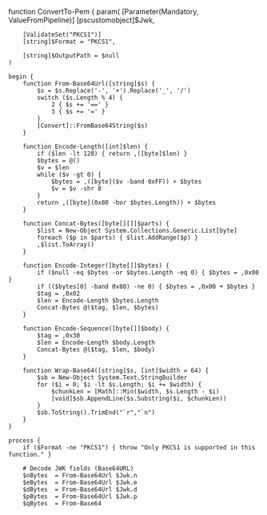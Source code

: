 function ConvertTo-Pem {
    param(
        [Parameter(Mandatory, ValueFromPipeline)]
        [pscustomobject]$Jwk,

        [ValidateSet("PKCS1")]
        [string]$Format = "PKCS1",

        [string]$OutputPath = $null
    )

    begin {
        function From-Base64Url([string]$s) {
            $s = $s.Replace('-', '+').Replace('_', '/')
            switch ($s.Length % 4) {
                2 { $s += '==' }
                3 { $s += '=' }
            }
            [Convert]::FromBase64String($s)
        }

        function Encode-Length([int]$len) {
            if ($len -lt 128) { return ,([byte]$len) }
            $bytes = @()
            $v = $len
            while ($v -gt 0) {
                $bytes = ,([byte]($v -band 0xFF)) + $bytes
                $v = $v -shr 8
            }
            return ,([byte](0x80 -bor $bytes.Length)) + $bytes
        }

        function Concat-Bytes([byte[][]]$parts) {
            $list = New-Object System.Collections.Generic.List[byte]
            foreach ($p in $parts) { $list.AddRange($p) }
            ,$list.ToArray()
        }

        function Encode-Integer([byte[]]$bytes) {
            if ($null -eq $bytes -or $bytes.Length -eq 0) { $bytes = ,0x00 }
            if (($bytes[0] -band 0x80) -ne 0) { $bytes = ,0x00 + $bytes }
            $tag = ,0x02
            $len = Encode-Length $bytes.Length
            Concat-Bytes @($tag, $len, $bytes)
        }

        function Encode-Sequence([byte[]]$body) {
            $tag = ,0x30
            $len = Encode-Length $body.Length
            Concat-Bytes @($tag, $len, $body)
        }

        function Wrap-Base64([string]$s, [int]$width = 64) {
            $sb = New-Object System.Text.StringBuilder
            for ($i = 0; $i -lt $s.Length; $i += $width) {
                $chunkLen = [Math]::Min($width, $s.Length - $i)
                [void]$sb.AppendLine($s.Substring($i, $chunkLen))
            }
            $sb.ToString().TrimEnd("`r","`n")
        }
    }

    process {
        if ($Format -ne "PKCS1") { throw "Only PKCS1 is supported in this function." }

        # Decode JWK fields (Base64URL)
        $nBytes  = From-Base64Url $Jwk.n
        $eBytes  = From-Base64Url $Jwk.e
        $dBytes  = From-Base64Url $Jwk.d
        $pBytes  = From-Base64Url $Jwk.p
        $qBytes  = From-Base64
